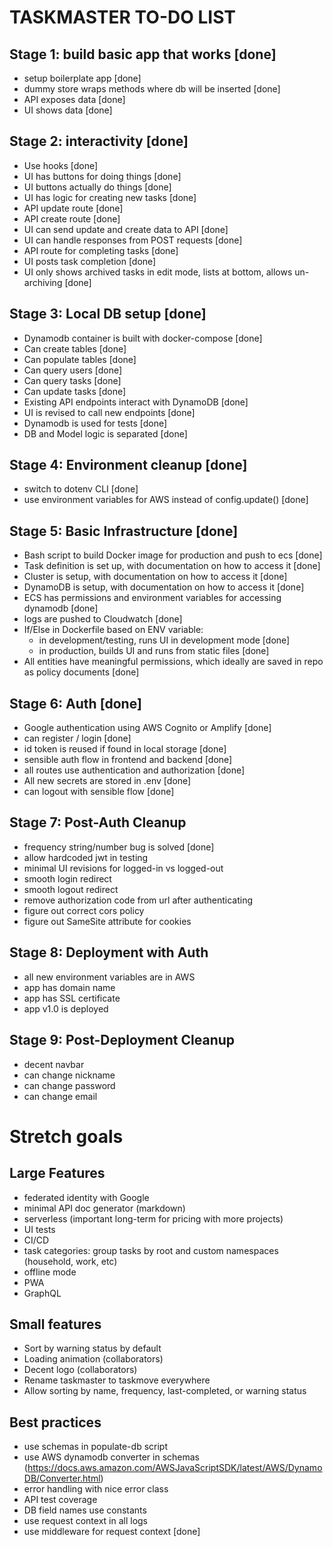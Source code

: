 # TASKMASTER TO-DO LIST

## Stage 1: build basic app that works [done]
- setup boilerplate app [done]
- dummy store wraps methods where db will be inserted [done]
- API exposes data [done]
- UI shows data [done]

## Stage 2: interactivity [done]
- Use hooks [done]
- UI has buttons for doing things [done]
- UI buttons actually do things [done]
- UI has logic for creating new tasks [done]
- API update route [done]
- API create route [done]
- UI can send update and create data to API [done]
- UI can handle responses from POST requests [done]
- API route for completing tasks [done]
- UI posts task completion [done]
- UI only shows archived tasks in edit mode, lists at bottom, allows un-archiving [done]

## Stage 3: Local DB setup [done]
- Dynamodb container is built with docker-compose [done]
- Can create tables [done]
- Can populate tables [done]
- Can query users [done]
- Can query tasks [done]
- Can update tasks [done]
- Existing API endpoints interact with DynamoDB [done]
- UI is revised to call new endpoints [done]
- Dynamodb is used for tests [done]
- DB and Model logic is separated [done]

## Stage 4: Environment cleanup [done]
- switch to dotenv CLI [done]
- use environment variables for AWS instead of config.update() [done]

## Stage 5: Basic Infrastructure [done]
- Bash script to build Docker image for production and push to ecs [done]
- Task definition is set up, with documentation on how to access it [done]
- Cluster is setup, with documentation on how to access it [done]
- DynamoDB is setup, with documentation on how to access it [done]
- ECS has permissions and environment variables for accessing dynamodb [done]
- logs are pushed to Cloudwatch [done]
- If/Else in Dockerfile based on ENV variable:
    - in development/testing, runs UI in development mode [done]
    - in production, builds UI and runs from static files [done]
- All entities have meaningful permissions, which ideally are saved in repo as policy documents [done]

## Stage 6: Auth [done]
- Google authentication using AWS Cognito or Amplify [done]
- can register / login [done]
- id token is reused if found in local storage [done]
- sensible auth flow in frontend and backend [done]
- all routes use authentication and authorization [done]
- All new secrets are stored in .env [done]
- can logout with sensible flow [done]

## Stage 7: Post-Auth Cleanup
- frequency string/number bug is solved [done]
- allow hardcoded jwt in testing
- minimal UI revisions for logged-in vs logged-out
- smooth login redirect
- smooth logout redirect
- remove authorization code from url after authenticating
- figure out correct cors policy
- figure out SameSite attribute for cookies

## Stage 8: Deployment with Auth
- all new environment variables are in AWS
- app has domain name
- app has SSL certificate
- app v1.0 is deployed

## Stage 9: Post-Deployment Cleanup
- decent navbar
- can change nickname
- can change password
- can change email

# Stretch goals
## Large Features
- federated identity with Google
- minimal API doc generator (markdown)
- serverless (important long-term for pricing with more projects)
- UI tests
- CI/CD
- task categories: group tasks by root and custom namespaces (household, work, etc)
- offline mode
- PWA
- GraphQL

## Small features
- Sort by warning status by default
- Loading animation (collaborators)
- Decent logo (collaborators)
- Rename taskmaster to taskmove everywhere
- Allow sorting by name, frequency, last-completed, or warning status

## Best practices
- use schemas in populate-db script
- use AWS dynamodb converter in schemas (https://docs.aws.amazon.com/AWSJavaScriptSDK/latest/AWS/DynamoDB/Converter.html)
- error handling with nice error class
- API test coverage
- DB field names use constants
- use request context in all logs
- use middleware for request context [done]
